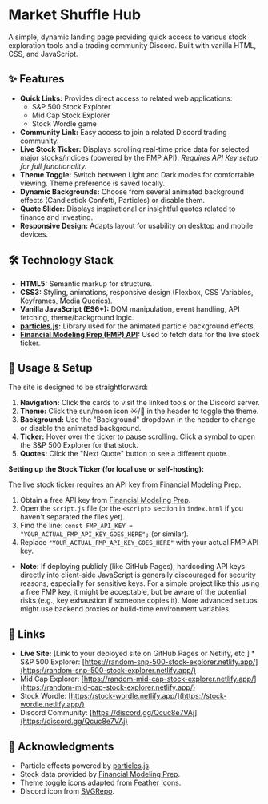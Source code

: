 # Market Shuffle Hub

A simple, dynamic landing page providing quick access to various stock exploration tools and a trading community Discord. Built with vanilla HTML, CSS, and JavaScript.

## ✨ Features

* **Quick Links:** Provides direct access to related web applications:
    * S&P 500 Stock Explorer
    * Mid Cap Stock Explorer
    * Stock Wordle game
* **Community Link:** Easy access to join a related Discord trading community.
* **Live Stock Ticker:** Displays scrolling real-time price data for selected major stocks/indices (powered by the FMP API). *Requires API Key setup for full functionality.*
* **Theme Toggle:** Switch between Light and Dark modes for comfortable viewing. Theme preference is saved locally.
* **Dynamic Backgrounds:** Choose from several animated background effects (Candlestick Confetti, Particles) or disable them.
* **Quote Slider:** Displays inspirational or insightful quotes related to finance and investing.
* **Responsive Design:** Adapts layout for usability on desktop and mobile devices.

## 🛠️ Technology Stack

* **HTML5:** Semantic markup for structure.
* **CSS3:** Styling, animations, responsive design (Flexbox, CSS Variables, Keyframes, Media Queries).
* **Vanilla JavaScript (ES6+):** DOM manipulation, event handling, API fetching, theme/background logic.
* **[particles.js](https://github.com/VincentGarreau/particles.js/):** Library used for the animated particle background effects.
* **[Financial Modeling Prep (FMP) API](https://site.financialmodelingprep.com/developer/docs/):** Used to fetch data for the live stock ticker.

## 🚀 Usage & Setup

The site is designed to be straightforward:

1.  **Navigation:** Click the cards to visit the linked tools or the Discord server.
2.  **Theme:** Click the sun/moon icon ☀️/🌙 in the header to toggle the theme.
3.  **Background:** Use the "Background" dropdown in the header to change or disable the animated background.
4.  **Ticker:** Hover over the ticker to pause scrolling. Click a symbol to open the S&P 500 Explorer for that stock.
5.  **Quotes:** Click the "Next Quote" button to see a different quote.

**Setting up the Stock Ticker (for local use or self-hosting):**

The live stock ticker requires an API key from Financial Modeling Prep.

1.  Obtain a free API key from [Financial Modeling Prep](https://site.financialmodelingprep.com/).
2.  Open the `script.js` file (or the `<script>` section in `index.html` if you haven't separated the files yet).
3.  Find the line: `const FMP_API_KEY = "YOUR_ACTUAL_FMP_API_KEY_GOES_HERE";` (or similar).
4.  Replace `"YOUR_ACTUAL_FMP_API_KEY_GOES_HERE"` with your actual FMP API key.

* **Note:** If deploying publicly (like GitHub Pages), hardcoding API keys directly into client-side JavaScript is generally discouraged for security reasons, especially for sensitive keys. For a simple project like this using a free FMP key, it might be acceptable, but be aware of the potential risks (e.g., key exhaustion if someone copies it). More advanced setups might use backend proxies or build-time environment variables.

## 🔗 Links

* **Live Site:** [Link to your deployed site on GitHub Pages or Netlify, etc.] * S&P 500 Explorer: [https://random-snp-500-stock-explorer.netlify.app/](https://random-snp-500-stock-explorer.netlify.app/)
* Mid Cap Explorer: [https://random-mid-cap-stock-explorer.netlify.app/](https://random-mid-cap-stock-explorer.netlify.app/)
* Stock Wordle: [https://stock-wordle.netlify.app/](https://stock-wordle.netlify.app/)
* Discord Community: [https://discord.gg/Qcuc8e7VAj](https://discord.gg/Qcuc8e7VAj)

## 🙏 Acknowledgments

* Particle effects powered by [particles.js](https://github.com/VincentGarreau/particles.js/).
* Stock data provided by [Financial Modeling Prep](https://site.financialmodelingprep.com/).
* Theme toggle icons adapted from [Feather Icons](https://feathericons.com/).
* Discord icon from [SVGRepo](https://www.svgrepo.com/).
